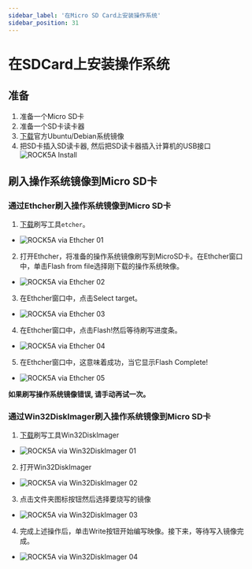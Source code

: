 ```yaml
---
sidebar_label: '在Micro SD Card上安装操作系统'
sidebar_position: 31
---
```


# 在SDCard上安装操作系统

## 准备 

1. 准备一个Micro SD卡
2. 准备一个SD卡读卡器
3. [下载](../downloads/official-images)官方Ubuntu/Debian系统镜像
4. 把SD卡插入SD读卡器, 然后把SD读卡器插入计算机的USB接口  
![ROCK5A Install](/img/accessories/sd_install_1.webp)


## 刷入操作系统镜像到Micro SD卡

### 通过Ethcher刷入操作系统镜像到Micro SD卡

1. [下载](https://www.balena.io/etcher#download-etcher)刷写工具`etcher`。
  - ![ROCK5A via Ethcher 01](/img/rock5a/rock5a-etcher.webp)

2. 打开Ethcher，将准备的操作系统镜像刷写到MicroSD卡。在Ethcher窗口中，单击Flash from file选择刚下载的操作系统映像。
  - ![ROCK5A via Ethcher 02](/img/rock5a/rock5a-etcher-1.webp)

3. 在Ethcher窗口中，点击Select target。
  - ![ROCK5A via Ethcher 03](/img/rock5a/rock5a-etcher-2.webp)

4. 在Ethcher窗口中，点击Flash!然后等待刷写进度条。
  - ![ROCK5A via Ethcher 04](/img/rock5a/rock5a-etcher-3.webp)

5. 在Ethcher窗口中，这意味着成功，当它显示Flash Complete!
  - ![ROCK5A via Ethcher 05](/img/rock5a/rock5a-etcher-4.webp)
  
**如果刷写操作系统镜像错误, 请手动再试一次。**

### 通过Win32DiskImager刷入操作系统镜像到Micro SD卡

1. [下载](https://win32diskimager.org/)刷写工具Win32DiskImager
  - ![ROCK5A via Win32DiskImager 01](/img/rock5a/rock5a-win32.png)

2. 打开Win32DiskImager  
  - ![ROCK5A via Win32DiskImager 02](/img/rock5a/rock5a-win32-1.png)  

3. 点击文件夹图标按钮然后选择要烧写的镜像
  - ![ROCK5A via Win32DiskImager 03](/img/rock5a/rock5a-win32-2.png)   

4. 完成上述操作后，单击Write按钮开始编写映像。接下来，等待写入镜像完成。
  - ![ROCK5A via Win32DiskImager 04](/img/rock5a/rock5a-win32-3.png) 



